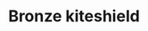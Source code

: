---
layout: item
title: Bronze kiteshield
item-id: 1189
datatable: true
id: 1189
name: "Bronze kiteshield"
members: false
lowalch: 27
highalch: 40
examine: "A large metal shield."
monsters:
  - id: 26
    name: "Zombie"
    members: false
    combat_level: 13
    wiki_url: "https://oldschool.runescape.wiki/w/Zombie#Level_13"
    drops:
      - quantity: "1"
        rarity: 0.0078125
        drop_requirements: null
  - id: 42
    name: "Zombie"
    members: false
    combat_level: 18
    wiki_url: "https://oldschool.runescape.wiki/w/Zombie#Level_18"
    drops:
      - quantity: "1"
        rarity: 0.0078125
        drop_requirements: null
  - id: 49
    name: "Zombie"
    members: false
    combat_level: 24
    wiki_url: "https://oldschool.runescape.wiki/w/Zombie#Level_24"
    drops:
      - quantity: "1"
        rarity: 0.0078125
        drop_requirements: null
  - id: 946
    name: "Ghast"
    members: true
    combat_level: 30
    wiki_url: "https://oldschool.runescape.wiki/w/Ghast"
    drops:
      - quantity: "1"
        rarity: 0.0078125
        drop_requirements: null
  - id: 2501
    name: "Zombie"
    members: false
    combat_level: 30
    wiki_url: "https://oldschool.runescape.wiki/w/Zombie#Level_30"
    drops:
      - quantity: "1"
        rarity: 0.0078125
        drop_requirements: null
  - id: 2504
    name: "Zombie"
    members: false
    combat_level: 44
    wiki_url: "https://oldschool.runescape.wiki/w/Zombie#Level_44"
    drops:
      - quantity: "1"
        rarity: 0.0078125
        drop_requirements: null
  - id: 2507
    name: "Zombie"
    members: false
    combat_level: 53
    wiki_url: "https://oldschool.runescape.wiki/w/Zombie#Level_53"
    drops:
      - quantity: "1"
        rarity: 0.0078125
        drop_requirements: null
  - id: 5625
    name: "Ghast"
    members: true
    combat_level: 79
    wiki_url: "https://oldschool.runescape.wiki/w/Ghast"
    drops:
      - quantity: "1"
        rarity: 0.0078125
        drop_requirements: null
  - id: 5626
    name: "Ghast"
    members: true
    combat_level: 109
    wiki_url: "https://oldschool.runescape.wiki/w/Ghast"
    drops:
      - quantity: "1"
        rarity: 0.0078125
        drop_requirements: null
  - id: 5627
    name: "Ghast"
    members: true
    combat_level: 139
    wiki_url: "https://oldschool.runescape.wiki/w/Ghast"
    drops:
      - quantity: "1"
        rarity: 0.0078125
        drop_requirements: null
---